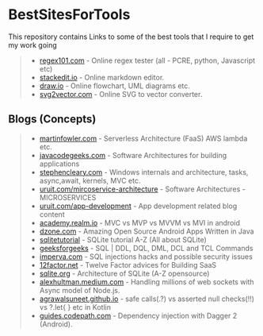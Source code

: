 # BestSitesForTools
This repository contains Links to some of the best tools that I require to get my work going

> - [regex101.com](https://regex101.com/) - Online regex tester (all - PCRE, python, Javascript etc)
> - [stackedit.io](https://stackedit.io/) - Online markdown editor.
> - [draw.io](https://app.diagrams.net/) - Online flowchart, UML diagrams etc.
> - [svg2vector.com](https://svg2vector.com/) - Online SVG to vector converter.

## Blogs (Concepts)
> - [martinfowler.com](https://martinfowler.com/articles/serverless.html) - Serverless Architecture (FaaS) AWS lambda etc.
> - [javacodegeeks.com](https://www.javacodegeeks.com/2019/01/selecting-software-architecture.html) - Software Architectures for building applications
> - [stephencleary.com](https://blog.stephencleary.com/) - Windows internals and architecture, tasks, async,await, kernels, MVC etc.
> - [uruit.com/mircoservice-architecture](https://uruit.com/blog/microservices-architecture/) - Software Architectures - MICROSERVICES
> - [uruit.com/app-development](https://uruit.com/blog/category/app-development/) - App development related blog content
> - [academy.realm.io](https://academy.realm.io/posts/mvc-vs-mvp-vs-mvvm-vs-mvi-mobilization-moskala/) - MVC vs MVP vs MVVM vs MVI in android 
> - [dzone.com](https://dzone.com/articles/amazing-open-source-android-apps-written-in-java) - Amazing Open Source Android Apps Written in Java
> - [sqlitetutorial](https://www.sqlitetutorial.net/) - SQLite tutorial A-Z (All about SQLite)
> - [geeksforgeeks](https://www.geeksforgeeks.org/sql-ddl-dql-dml-dcl-tcl-commands/) - SQL | DDL, DQL, DML, DCL and TCL Commands
> - [imperva.com](https://www.imperva.com/learn/application-security/sql-injection-sqli/) - SQL injections hacks and possible security issues
> - [12factor.net](https://12factor.net/) - Twelve Factor advices for Building SaaS
> - [sqlite.org](https://www.sqlite.org/arch.html) - Architecture of SQLite (A-Z opensource)
> - [alexhultman.medium.com](https://alexhultman.medium.com/millions-of-active-websockets-with-node-js-7dc575746a01) - Handling millions of web sockets with Async model of Node.js.
> - [agrawalsuneet.github.io](https://agrawalsuneet.github.io/blogs/safe-calls-vs-null-checks-in-kotlin/) - safe calls(.?) vs asserted null checks(!!) vs ?.let{ } etc in Kotlin
> - [guides.codepath.com](https://guides.codepath.com/android/dependency-injection-with-dagger-2) - Dependency injection with Dagger 2 (Android).

